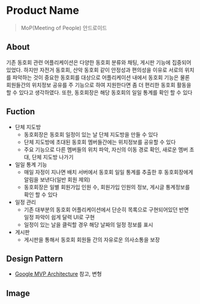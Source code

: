 # Product Name
> MoP(Meeting of People) 안드로이드

## About
기존 동호회 관련 어플리케이션은 다양한 동호회 분류와 채팅, 게시판 기능에 집중되어 있었다. 하지만 자전거 동호회, 산악 동호회 같이 안정성과 편의성을 이유로 
서로의 위치를 파악하는 것이 중요한 동호회를 대상으로 어플리케이션 내에서 동호회 기능은 물론 회원들간의 위치정보 공유를 주 기능으로 하여 지원한다면 좀 더 편리한 동호회 활동을 할 수 있다고 생각하였다. 
또한, 동호회장은 해당 동호회의 일일 통계를 확인 할 수 있다

## Fuction
* 단체 지도방
  + 동호회장은 동호회 일정이 있는 날 단체 지도방을 만들 수 있다
  + 단체 지도방에 초대된 동호회 멤버들간에는 위치정보를 공유할 수 있다
  + 주요 기능으로 다른 멤버들의 위치 파악, 자신의 이동 경로 확인, 새로운 멤버 초대, 단체 지도방 나가기
* 일일 통계 기능
  + 매일 자정이 지나면 배치 서버에서 동호회 일일 통계를 추출한 후 동호회장에게 알림을 보낸다(일반 회원 제외)
  + 동호회장은 일별 회원가입 인원 수, 회원가입 인원의 정보, 게시글 통계정보를 확인 할 수 있다
* 일정 관리
  + 기존 대부분의 동호회 어플리케이션에서 단순히 목록으로 구현되어있던 반면 일정 파악이 쉽게 달력 UI로 구현
  + 일정이 있는 날을 클릭할 경우 해당 날짜의 일정 정보를 표시
* 게시판
  + 게시판을 통해서 동호회 회원들 간의 자유로운 의사소통을 보장

## Design Pattern
* [Google MVP Architecture](https://github.com/googlesamples/android-architecture/tree/todo-mvp/) 참고, 변형

## Image

